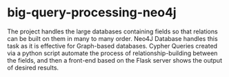 # big-query-processing-neo4j

The project handles the large databases containing fields so that relations can be built 
on them in many to many order. Neo4J Database handles this task as it is effective for 
Graph-based databases. Cypher Queries created via a python script automate the 
process of relationship-building between the fields, and then a front-end based on the 
Flask server shows the output of desired results.
